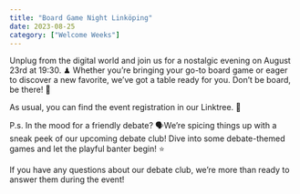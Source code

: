 ```yaml
---
title: "Board Game Night Linköping"
date: 2023-08-25
category: ["Welcome Weeks"]
---
```

Unplug from the digital world and join us for a nostalgic evening on August 23rd at 19:30. ♟ Whether you’re bringing your go-to board game or eager to discover a new favorite, we’ve got a table ready for you. Don’t be board, be there! 🎲

As usual, you can find the event registration in our Linktree. 🔗

P.s. In the mood for a friendly debate? 🗣We’re spicing things up with a sneak peek of our upcoming debate club! Dive into some debate-themed games and let the playful banter begin! ⭐️

If you have any questions about our debate club, we’re more than ready to answer them during the event!